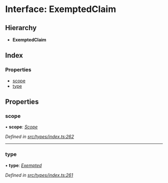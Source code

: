 # Interface: ExemptedClaim

## Hierarchy

* **ExemptedClaim**

## Index

### Properties

* [scope](exemptedclaim.md#scope)
* [type](exemptedclaim.md#type)

## Properties

###  scope

• **scope**: *[Scope](scope.md)*

*Defined in [src/types/index.ts:262](https://github.com/PolymathNetwork/polymesh-sdk/blob/31a16a34/src/types/index.ts#L262)*

___

###  type

• **type**: *[Exempted](../enums/claimtype.md#exempted)*

*Defined in [src/types/index.ts:261](https://github.com/PolymathNetwork/polymesh-sdk/blob/31a16a34/src/types/index.ts#L261)*
